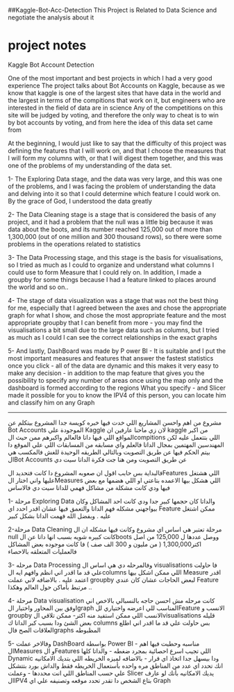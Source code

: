 ##Kaggle-Bot-Acc-Detection
This Project is Related to Data Science and negotiate  the analysis about it
# project notes
Kaggle Bot Account Detection

One of the most important and best projects in which I had a very good experience
The project talks about Bot Accounts on Kaggle, because as we know that kaggle is one of the largest sites that have data in the world and the largest in terms of the compitions that work on it, but engineers who are interested in the field of data are in science
Any of the competitions on this site will be judged by voting, and therefore the only way to cheat is to win by bot accounts by voting, and from here the idea of this data set came from

At the beginning, I would just like to say that the difficulty of this project was defining the features that I will work on, and that I choose the measures that I will form my columns with, or that I will digest them together, and this was one of the problems of my understanding of the data set.

1- The Exploring Data stage, and the data was very large, and this was one of the problems, and I was facing the problem of understanding the data and delving into it so that I could determine which feature I could work on. By the grace of God, I understood the data greatly

2- The Data Cleaning stage is a stage that is considered the basis of any project, and it had a problem that the null was a little big because it was data about the boots, and its number reached 125,000 out of more than 1,300,000 (out of one million and 300 thousand rows), so there were some problems in the operations related to statistics

3- The Data Processing stage, and this stage is the basis for visualisations, so I tried as much as I could to organize and understand what columns I could use to form Measure that I could rely on. In addition, I made a groupby for some things because I had a feature linked to places around the world and so on..

4- The stage of data visualization was a stage that was not the best thing for me, especially that I agreed between the axes and chose the appropriate graph for what I show, and chose the most appropriate feature and the most appropriate groupby that I can benefit from more - you may find the visualisations a bit small due to the large data such as columns, but I tried as much as I could I can see the correct relationships in the exact graphs

5- And lastly, DashBoard was made by P
ower BI - It is suitable and I put the most important measures and features that answer the fastest statistics once you click - all of the data are dynamic and this makes it very easy to make any decision - in addition to the map feature that gives you the possibility to specify any number of areas once using the map only and the dashboard is formed according to the regions What you specify - and Slicer made it possible for you to know the IPV4 of this person, you can locate him and classify him on any Graph
____________________________________________________________________________________________________________________________________________________________
مشروع من اهم واحسن المشاريع اللي خدت فيها خبره كويسة جدا
المشروع بيتكلم عن Bot Accounts الموجودة علي Kaggle لان زي ماحنا عارفين ان kaggle من اكبر المواقع اللي فيها داتا فالعالم واكبرهم ممن حيث الcompitions اللي بتتعمل عليه لكن المهندسين المهتمين بمجال الداتا فالعلم
واي مسابقه من المسابقات اللي علي الموقع دا بيتم الحكم فيها عن طريق التصويت وبالتالي الطريقه الوحيدة للغش فالمكسب هي الBot Accounts عن طريق التصويت ومن هنا جت فكرة الداتا سيت دي

فالبداية بس حابب اقول ان صعوبه المشروع دا كانت فتحديد الFeatures اللي هشتغل عليها واني اختار الMeasures اللي هشكل بيها الاعمده بتاعتي او اللي هضمها مع بعض فيها ودي كانت مشكلة من مشاكل فهمي للداتا سيت دي فالاساس

1- مرحلة Exploring Data والداتا كان حجمها كبير جدا ودي كانت احد المشاكل وكان بيواجهني مشكله فهم الداتا والتعمق فيها عشان اقدر احدد اي Feature ممكن اشتغل عليه . وبفضل الله فهمت الداتا بشكل كبير

2-مرحلة Data Cleaning مرحلة تعتبر هي اساس اي مشروع وكانت فيها مشكله ان ال null كانت كبيره شويه بسبب انها داتا عن الboots ووصل عددها ل 125,000 من اصل اكتر1,300,000 ( من مليون و 300 الف صف ) فا كانت موجوده بعض المشاكل فالعمليات المتعلقه بالاحصاء

3- مرحله Data Processing وفالمرحله دي هي اساس ال visualisations فا حاولت علي قد ما اقدر اني انظم وافهم ايه الcolumns اللي ممكن اشكل بيها Measure اقدر اعتمد عليه . بالاضافه لاني عملت groupby لبعض الحاجات عشان كان عندي Feature مرتبط بأماكن حول العالم وهكذا ..

4- مرحلة Data visualisation كانت مرحله مش احسن حاجه بالنسبالي بالاخص اني اوفق بين المحاور واختيار الgraph المناسب للي اعرضه واختياري للFeature الانسب و groupby الانسب اللي ممكن استفيد منه اكتر- ممكن تلاقي الvisualisations قليله بعض الشئ ودا بسبب كبر الداتا ك columns بس حاولت علي قد ما اقدر اني اطلع العلاقات الصح فالgraphs المظبوطه

5- وفالاخر عملت DashBoard بواسطة Power BI - مناسبه وحطيت فيها اهم الMeasures و الFeatures اللي تجيب اسرع احصائية بمجرد ضغطه - والداتا كلها Dynamic ودا بيسهل جدا اتخاذ اي قرار - بالاضافه لميزه الخريطه اللي بتديك الامكانيه انك تحدد اي عدد من المناطق مره واحده بأستعمال الخريطه فقط والداش بورد بتتشكل علي حسب المناطق اللي انت محددها - وعملت Slicer يديك الامكانيه بأنك لو عارف الIPV4 بتاع الشخص دا تقدر تحدد موقعه وتصنيفه علي اي Graph
